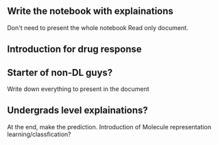 ## Write the notebook with explainations
Don't need to present the whole notebook
Read only document.
## Introduction for drug response
## Starter of non-DL guys?

Write down everything to present in the document

## Undergrads level explainations?
 
At the end, make the prediction.
Introduction of Molecule representation learning/classfication?
